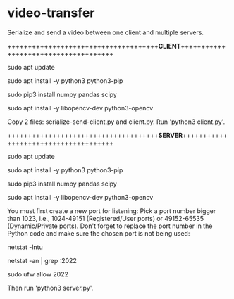 # video-transfer
Serialize and send a video between one client and multiple servers.

+++++++++++++++++++++++++++++++++++++**CLIENT**+++++++++++++++++++++++++++++++++++++

sudo apt update

sudo apt install -y python3 python3-pip

sudo pip3 install numpy pandas scipy

sudo apt install -y libopencv-dev python3-opencv

Copy 2 files: serialize-send-client.py and client.py. Run 'python3 client.py'.


+++++++++++++++++++++++++++++++++++++**SERVER**+++++++++++++++++++++++++++++++++++++

sudo apt update

sudo apt install -y python3 python3-pip

sudo pip3 install numpy pandas scipy

sudo apt install -y libopencv-dev python3-opencv


You must first create a new port for listening: Pick a port number bigger than 1023, i.e., 1024-49151 (Registered/User ports) or 49152-65535 (Dynamic/Private ports). Don't forget to replace the port number in the Python code and make sure the chosen port is not being used:

netstat -lntu

netstat -an | grep :2022

sudo ufw allow 2022

Then run 'python3 server.py'.
